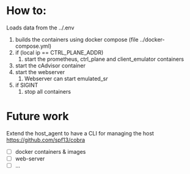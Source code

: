 
# How to:
Loads data from the ../.env
1. builds the containers using docker compose (file ../docker-compose.yml)
2. if (local ip == CTRL_PLANE_ADDR) 
   1. start the prometheus, ctrl_plane and client_emulator containers
3. start the cAdvisor container
4. start the webserver 
   1. Webserver can start emulated_sr 
5. if SIGINT
   1. stop all containers

# Future work
Extend the host_agent to have a CLI for managing the host https://github.com/spf13/cobra
- [ ] docker containers & images
- [ ] web-server
- [ ] ...